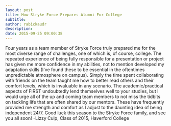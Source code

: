 ```yaml
---
layout: post
title: How Stryke Force Prepares Alumni For College
subtitle:
author: rabickaudr
description:
date: 2015-09-25 09:00:38
---
```


Four years as a team member of Stryke Force truly prepared me for the most diverse range of challenges, one of which is, of course, college. The repeated experience of being fully responsible for a presentation or project has given me more confidence in my abilities, not to mention developed my adaptation skills (I've found these to be essential in the oftentimes unpredictable atmosphere on campus). Simply the time spent collaborating with friends on the team taught me how to better read others and their comfort levels, which is invaluable in any scenario. The academic/practical aspects of FIRST undoubtedly lend themselves well to your studies, but I would urge all of the up and coming team members to not miss the tidbits on tackling life that are often shared by our mentors. These have frequently provided me strength and comfort as I adjust to the daunting idea of being independent 24/7. Good luck this season to the Stryke Force family, and see you all soon! -Lizzy Culp, Class of 2015, Haverford College
